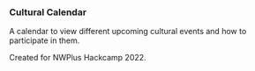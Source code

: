 ### Cultural Calendar

A calendar to view different upcoming cultural events and how to participate in them.

Created for NWPlus Hackcamp 2022.